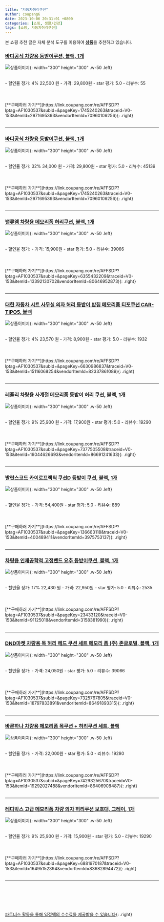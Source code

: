 ```yaml
---
title: "자동차허리쿠션"
author: coupang6
date: 2023-10-06 20:31:01 +0800
categories: [쇼핑, 생활/건강]
tags: [쇼핑, 자동차허리쿠션]
---
```


본 쇼핑 추천 글은 자체 분석 도구를 이용하여 [**상품**](https://link.coupang.com/a/bao1ui)을 추천하고 있습니다.

### [바디공식 차량용 등받이쿠션, 블랙, 1개](https://link.coupang.com/re/AFFSDP?lptag=AF1030537&subid=&pageKey=1745240263&traceid=V0-153&itemId=2971695393&vendorItemId=70960106256)

![상품이미지](https://thumbnail10.coupangcdn.com/thumbnails/remote/230x230ex/image/retail/images/2978805682293984-1024b5f2-5251-4798-ada5-2601abeef0fa.jpg){: width="300" height="300" .w-50 .left}


<br>
- 할인율 정가: 4%  22,500   원
- 가격: 29,800원
- star 평가: 5.0
- 리뷰수: 55
<br>
<br>
<br>
<br>
[**구매하러 가기**](https://link.coupang.com/re/AFFSDP?lptag=AF1030537&subid=&pageKey=1745240263&traceid=V0-153&itemId=2971695393&vendorItemId=70960106256){: .right}
<br>
<br>

---

### [바디공식 차량용 등받이쿠션, 블랙, 1개](https://link.coupang.com/re/AFFSDP?lptag=AF1030537&subid=&pageKey=1745240263&traceid=V0-153&itemId=2971695393&vendorItemId=70960106256)

![상품이미지](https://thumbnail10.coupangcdn.com/thumbnails/remote/230x230ex/image/retail/images/2978805682293984-1024b5f2-5251-4798-ada5-2601abeef0fa.jpg){: width="300" height="300" .w-50 .left}


<br>
- 할인율 정가: 32%  34,000   원
- 가격: 29,800원
- star 평가: 5.0
- 리뷰수: 45139
<br>
<br>
<br>
<br>
[**구매하러 가기**](https://link.coupang.com/re/AFFSDP?lptag=AF1030537&subid=&pageKey=1745240263&traceid=V0-153&itemId=2971695393&vendorItemId=70960106256){: .right}
<br>
<br>

---

### [밸류엠 차량용 메모리폼 허리쿠션, 블랙, 1개](https://link.coupang.com/re/AFFSDP?lptag=AF1030537&subid=&pageKey=6355432209&traceid=V0-153&itemId=13392130702&vendorItemId=80646952873)

![상품이미지](https://thumbnail10.coupangcdn.com/thumbnails/remote/230x230ex/image/rs_quotation_api/cktkidio/ee3639e75d7e46758d0a878c04d86908.jpg){: width="300" height="300" .w-50 .left}


<br>
- 할인율 정가: 
- 가격: 15,900원
- star 평가: 5.0
- 리뷰수: 39066
<br>
<br>
<br>
<br>
[**구매하러 가기**](https://link.coupang.com/re/AFFSDP?lptag=AF1030537&subid=&pageKey=6355432209&traceid=V0-153&itemId=13392130702&vendorItemId=80646952873){: .right}
<br>
<br>

---

### [대한 자동차 시트 사무실 의자 허리 등받이 받침 메모리폼 티포쿠션 CAR-TIPO5, 블랙](https://link.coupang.com/re/AFFSDP?lptag=AF1030537&subid=&pageKey=6630986837&traceid=V0-153&itemId=15116068254&vendorItemId=82337861089)

![상품이미지](https://thumbnail10.coupangcdn.com/thumbnails/remote/230x230ex/image/rs_quotation_api/qahcmr0t/a70c9ba6626d43a5a6aed75974dda02f.jpg){: width="300" height="300" .w-50 .left}


<br>
- 할인율 정가: 4%  23,570   원
- 가격: 8,900원
- star 평가: 5.0
- 리뷰수: 1932
<br>
<br>
<br>
<br>
[**구매하러 가기**](https://link.coupang.com/re/AFFSDP?lptag=AF1030537&subid=&pageKey=6630986837&traceid=V0-153&itemId=15116068254&vendorItemId=82337861089){: .right}
<br>
<br>

---

### [레퓰리 차량용 사계절 메모리폼 등받이 허리 쿠션, 블랙, 1개](https://link.coupang.com/re/AFFSDP?lptag=AF1030537&subid=&pageKey=7377505508&traceid=V0-153&itemId=19044626693&vendorItemId=86691241633)

![상품이미지](https://thumbnail7.coupangcdn.com/thumbnails/remote/230x230ex/image/vendor_inventory/2a91/cbfa2bf05de9692527f6913e37bb3dfbd06435c55ba891a87468193fb9e6.jpg){: width="300" height="300" .w-50 .left}


<br>
- 할인율 정가: 9%  25,900   원
- 가격: 17,900원
- star 평가: 5.0
- 리뷰수: 19290
<br>
<br>
<br>
<br>
[**구매하러 가기**](https://link.coupang.com/re/AFFSDP?lptag=AF1030537&subid=&pageKey=7377505508&traceid=V0-153&itemId=19044626693&vendorItemId=86691241633){: .right}
<br>
<br>

---

### [발란스코드 카이로프랙틱 쿠션D 등받이 쿠션, 블랙, 1개](https://link.coupang.com/re/AFFSDP?lptag=AF1030537&subid=&pageKey=136663118&traceid=V0-153&itemId=400489411&vendorItemId=3975753137)

![상품이미지](https://thumbnail9.coupangcdn.com/thumbnails/remote/230x230ex/image/retail/images/2018/09/20/11/5/b0850df6-7865-41da-9477-e3b7d8afed2f.jpg){: width="300" height="300" .w-50 .left}


<br>
- 할인율 정가: 
- 가격: 54,400원
- star 평가: 5.0
- 리뷰수: 889
<br>
<br>
<br>
<br>
[**구매하러 가기**](https://link.coupang.com/re/AFFSDP?lptag=AF1030537&subid=&pageKey=136663118&traceid=V0-153&itemId=400489411&vendorItemId=3975753137){: .right}
<br>
<br>

---

### [차량용 인체공학적 고정밴드 요추 등받이쿠션, 블랙, 1개](https://link.coupang.com/re/AFFSDP?lptag=AF1030537&subid=&pageKey=23433120&traceid=V0-153&itemId=91125018&vendorItemId=3158381990)

![상품이미지](https://thumbnail7.coupangcdn.com/thumbnails/remote/230x230ex/image/retail/images/2017/06/05/11/4/a15c240e-7c4f-410c-92a6-1488b9e15e2f.jpg){: width="300" height="300" .w-50 .left}


<br>
- 할인율 정가: 17%  22,430   원
- 가격: 22,950원
- star 평가: 5.0
- 리뷰수: 2535
<br>
<br>
<br>
<br>
[**구매하러 가기**](https://link.coupang.com/re/AFFSDP?lptag=AF1030537&subid=&pageKey=23433120&traceid=V0-153&itemId=91125018&vendorItemId=3158381990){: .right}
<br>
<br>

---

### [DND마켓 차량용 목 허리 헤드 쿠션 세트 메모리 폼 (주) 존글로벌, 블랙, 1개](https://link.coupang.com/re/AFFSDP?lptag=AF1030537&subid=&pageKey=7325767805&traceid=V0-153&itemId=18797833891&vendorItemId=86491893315)

![상품이미지](https://thumbnail7.coupangcdn.com/thumbnails/remote/230x230ex/image/vendor_inventory/a9d2/155c605531ba02cb9ee1d0fcb02ddc202bb1c4f8ab4cf0b2ccc054011a95.jpg){: width="300" height="300" .w-50 .left}


<br>
- 할인율 정가: 
- 가격: 24,050원
- star 평가: 5.0
- 리뷰수: 39066
<br>
<br>
<br>
<br>
[**구매하러 가기**](https://link.coupang.com/re/AFFSDP?lptag=AF1030537&subid=&pageKey=7325767805&traceid=V0-153&itemId=18797833891&vendorItemId=86491893315){: .right}
<br>
<br>

---

### [바른하나 차량용 메모리폼 목쿠션 + 허리쿠션 세트, 블랙](https://link.coupang.com/re/AFFSDP?lptag=AF1030537&subid=&pageKey=7429325670&traceid=V0-153&itemId=19292027488&vendorItemId=86406908487)

![상품이미지](https://thumbnail9.coupangcdn.com/thumbnails/remote/230x230ex/image/vendor_inventory/b6b0/596b1fa9b7e22d171303775af1e057ca7932f39cb269b8d1f0f7e3dc177f.png){: width="300" height="300" .w-50 .left}


<br>
- 할인율 정가: 
- 가격: 22,000원
- star 평가: 5.0
- 리뷰수: 19290
<br>
<br>
<br>
<br>
[**구매하러 가기**](https://link.coupang.com/re/AFFSDP?lptag=AF1030537&subid=&pageKey=7429325670&traceid=V0-153&itemId=19292027488&vendorItemId=86406908487){: .right}
<br>
<br>

---

### [레디박스 고급 메모리폼 차량 의자 허리쿠션 보호대, 그레이, 1개](https://link.coupang.com/re/AFFSDP?lptag=AF1030537&subid=&pageKey=6881970187&traceid=V0-153&itemId=16495152394&vendorItemId=83682894472)

![상품이미지](https://thumbnail9.coupangcdn.com/thumbnails/remote/230x230ex/image/vendor_inventory/7955/19fb758a7aefa2f51e13c98ed8dd12d73ca1c6fad7006c0e8b5dd5df6eab.jpg){: width="300" height="300" .w-50 .left}


<br>
- 할인율 정가: 9%  25,900   원
- 가격: 15,900원
- star 평가: 5.0
- 리뷰수: 19290
<br>
<br>
<br>
<br>
[**구매하러 가기**](https://link.coupang.com/re/AFFSDP?lptag=AF1030537&subid=&pageKey=6881970187&traceid=V0-153&itemId=16495152394&vendorItemId=83682894472){: .right}
<br>
<br>

---
<br><br><br><br><br> [파트너스 활동을 통해 일정액의 수수료를 제공받을 수 있습니다](https://link.coupang.com/a/bao1ui){: .right}